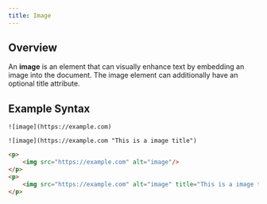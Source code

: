 ```yaml
---
title: Image
---
```


## Overview

An **image** is an element that can visually enhance text by embedding an image into the document. The image element can additionally have an optional title attribute.

## Example Syntax

```text
![image](https://example.com)

![image](https://example.com "This is a image title")
```

```html
<p>
    <img src="https://example.com" alt="image"/>
</p>
<p>
    <img src="https://example.com" alt="image" title="This is a image title"/>
</p>
```